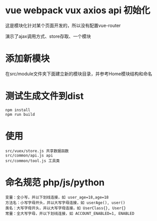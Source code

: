 # vue webpack vux axios api 初始化
这是模块化针对某个页面开发的，所以没有配置vue-router

演示了ajax调用方式、store存取、一个模块

# 添加新模块
在src/module文件夹下面建立新的模块目录，并参考Home模块结构和命名

# 测试生成文件到dist
    npm install
    npm run build
   
# 使用
    src/vuex/store.js 共享数据函数
    src/common/api.js api
    src/common/tool.js 工具类
    
# 命名规范 php/js/python
    
    变量：全小写，并以下划线连接，如 user_age=18,age=18
    方法名：小写字母开头，并以大写字母连接，如 userAge(), user()
    类名：大写字母开头，并以大写字母连接，如 UserClass{}, User{}
    常量：全大写字母，并以下划线连接，如 ACCOUNT_ENABLED=1, ENABLED
   